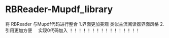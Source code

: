 # RBReader-Mupdf_library
将 RBReader 与Mupdf代码进行整合
1.界面更加美观 
      类似主流阅读器界面风格
2.引用更加方便 
      实现0代码加入
！！！！！！！！！！！！！！！！
